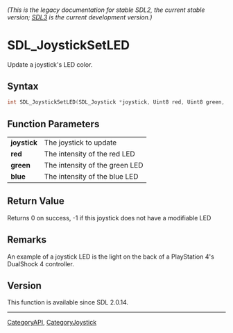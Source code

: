 ###### (This is the legacy documentation for stable SDL2, the current stable version; [SDL3](https://wiki.libsdl.org/SDL3/) is the current development version.)
# SDL_JoystickSetLED

Update a joystick's LED color.

## Syntax

```c
int SDL_JoystickSetLED(SDL_Joystick *joystick, Uint8 red, Uint8 green, Uint8 blue);

```

## Function Parameters

|                  |                                |
| ---------------- | ------------------------------ |
| **joystick**     | The joystick to update         |
| **red**          | The intensity of the red LED   |
| **green**        | The intensity of the green LED |
| **blue**         | The intensity of the blue LED  |

## Return Value

Returns 0 on success, -1 if this joystick does not have a modifiable LED

## Remarks

An example of a joystick LED is the light on the back of a PlayStation 4's
DualShock 4 controller.

## Version

This function is available since SDL 2.0.14.

----
[CategoryAPI](CategoryAPI), [CategoryJoystick](CategoryJoystick)


